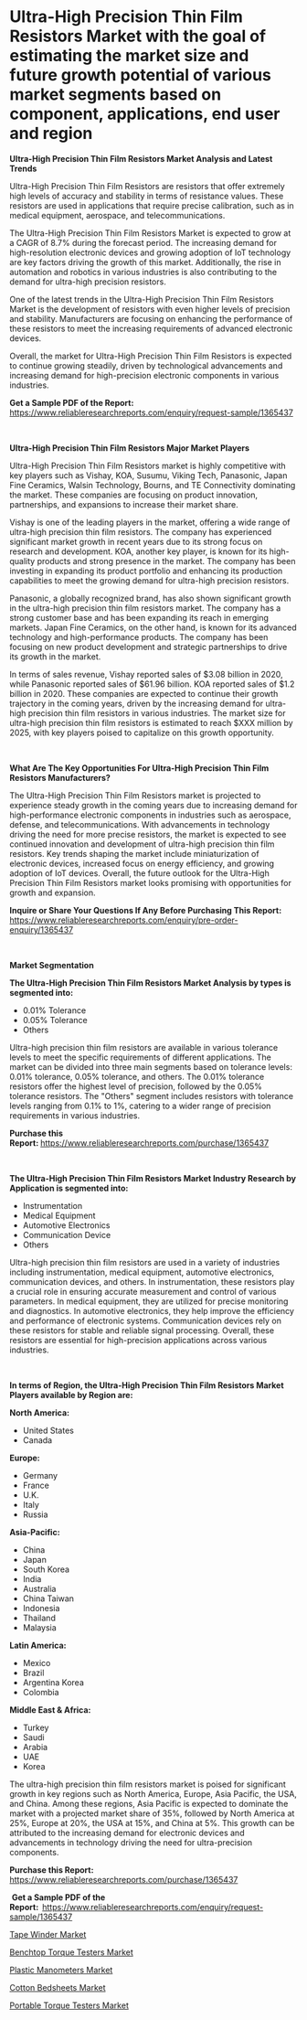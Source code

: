 <p><h1>Ultra-High Precision Thin Film Resistors Market with the goal of estimating the market size and future growth potential of various market segments based on component, applications, end user and region</h1></p><p><strong>Ultra-High Precision Thin Film Resistors Market Analysis and Latest Trends</strong></p>
<p><p>Ultra-High Precision Thin Film Resistors are resistors that offer extremely high levels of accuracy and stability in terms of resistance values. These resistors are used in applications that require precise calibration, such as in medical equipment, aerospace, and telecommunications.</p><p>The Ultra-High Precision Thin Film Resistors Market is expected to grow at a CAGR of 8.7% during the forecast period. The increasing demand for high-resolution electronic devices and growing adoption of IoT technology are key factors driving the growth of this market. Additionally, the rise in automation and robotics in various industries is also contributing to the demand for ultra-high precision resistors.</p><p>One of the latest trends in the Ultra-High Precision Thin Film Resistors Market is the development of resistors with even higher levels of precision and stability. Manufacturers are focusing on enhancing the performance of these resistors to meet the increasing requirements of advanced electronic devices.</p><p>Overall, the market for Ultra-High Precision Thin Film Resistors is expected to continue growing steadily, driven by technological advancements and increasing demand for high-precision electronic components in various industries.</p></p>
<p><strong>Get a Sample PDF of the Report:&nbsp;</strong> <a href="https://www.reliableresearchreports.com/enquiry/request-sample/1365437">https://www.reliableresearchreports.com/enquiry/request-sample/1365437</a></p>
<p>&nbsp;</p>
<p><strong>Ultra-High Precision Thin Film Resistors Major Market Players</strong></p>
<p><p>Ultra-High Precision Thin Film Resistors market is highly competitive with key players such as Vishay, KOA, Susumu, Viking Tech, Panasonic, Japan Fine Ceramics, Walsin Technology, Bourns, and TE Connectivity dominating the market. These companies are focusing on product innovation, partnerships, and expansions to increase their market share.</p><p>Vishay is one of the leading players in the market, offering a wide range of ultra-high precision thin film resistors. The company has experienced significant market growth in recent years due to its strong focus on research and development. KOA, another key player, is known for its high-quality products and strong presence in the market. The company has been investing in expanding its product portfolio and enhancing its production capabilities to meet the growing demand for ultra-high precision resistors.</p><p>Panasonic, a globally recognized brand, has also shown significant growth in the ultra-high precision thin film resistors market. The company has a strong customer base and has been expanding its reach in emerging markets. Japan Fine Ceramics, on the other hand, is known for its advanced technology and high-performance products. The company has been focusing on new product development and strategic partnerships to drive its growth in the market.</p><p>In terms of sales revenue, Vishay reported sales of $3.08 billion in 2020, while Panasonic reported sales of $61.96 billion. KOA reported sales of $1.2 billion in 2020. These companies are expected to continue their growth trajectory in the coming years, driven by the increasing demand for ultra-high precision thin film resistors in various industries. The market size for ultra-high precision thin film resistors is estimated to reach $XXX million by 2025, with key players poised to capitalize on this growth opportunity.</p></p>
<p>&nbsp;</p>
<p><strong>What Are The Key Opportunities For Ultra-High Precision Thin Film Resistors Manufacturers?</strong></p>
<p><p>The Ultra-High Precision Thin Film Resistors market is projected to experience steady growth in the coming years due to increasing demand for high-performance electronic components in industries such as aerospace, defense, and telecommunications. With advancements in technology driving the need for more precise resistors, the market is expected to see continued innovation and development of ultra-high precision thin film resistors. Key trends shaping the market include miniaturization of electronic devices, increased focus on energy efficiency, and growing adoption of IoT devices. Overall, the future outlook for the Ultra-High Precision Thin Film Resistors market looks promising with opportunities for growth and expansion.</p></p>
<p><strong>Inquire or Share Your Questions If Any Before Purchasing This Report:</strong> <a href="https://www.reliableresearchreports.com/enquiry/pre-order-enquiry/1365437">https://www.reliableresearchreports.com/enquiry/pre-order-enquiry/1365437</a></p>
<p>&nbsp;</p>
<p><strong>Market Segmentation</strong></p>
<p><strong>The Ultra-High Precision Thin Film Resistors Market Analysis by types is segmented into:</strong></p>
<p><ul><li>0.01% Tolerance</li><li>0.05% Tolerance</li><li>Others</li></ul></p>
<p><p>Ultra-high precision thin film resistors are available in various tolerance levels to meet the specific requirements of different applications. The market can be divided into three main segments based on tolerance levels: 0.01% tolerance, 0.05% tolerance, and others. The 0.01% tolerance resistors offer the highest level of precision, followed by the 0.05% tolerance resistors. The "Others" segment includes resistors with tolerance levels ranging from 0.1% to 1%, catering to a wider range of precision requirements in various industries.</p></p>
<p><strong>Purchase this Report:&nbsp;</strong><a href="https://www.reliableresearchreports.com/purchase/1365437">https://www.reliableresearchreports.com/purchase/1365437</a></p>
<p>&nbsp;</p>
<p><strong>The Ultra-High Precision Thin Film Resistors Market Industry Research by Application is segmented into:</strong></p>
<p><ul><li>Instrumentation</li><li>Medical Equipment</li><li>Automotive Electronics</li><li>Communication Device</li><li>Others</li></ul></p>
<p><p>Ultra-high precision thin film resistors are used in a variety of industries including instrumentation, medical equipment, automotive electronics, communication devices, and others. In instrumentation, these resistors play a crucial role in ensuring accurate measurement and control of various parameters. In medical equipment, they are utilized for precise monitoring and diagnostics. In automotive electronics, they help improve the efficiency and performance of electronic systems. Communication devices rely on these resistors for stable and reliable signal processing. Overall, these resistors are essential for high-precision applications across various industries.</p></p>
<p>&nbsp;</p>
<p><strong>In terms of Region, the Ultra-High Precision Thin Film Resistors Market Players available by Region are:</strong></p>
<p>
    <p> <strong> North America: </strong>
        <ul>
            <li>United States</li>
            <li>Canada</li>
        </ul>
        </p> 
    <p> <strong> Europe: </strong>
        <ul>
            <li>Germany</li>
            <li>France</li>
            <li>U.K.</li>
            <li>Italy</li>
            <li>Russia</li>
        </ul>
        </p> 
    <p> <strong> Asia-Pacific: </strong>
        <ul>
            <li>China</li>
            <li>Japan</li>
            <li>South Korea</li>
            <li>India</li>
            <li>Australia</li>
            <li>China Taiwan</li>
            <li>Indonesia</li>
            <li>Thailand</li>
            <li>Malaysia</li>
        </ul>
        </p> 
    <p> <strong> Latin America: </strong>
        <ul>
            <li>Mexico</li>
            <li>Brazil</li>
            <li>Argentina Korea</li>
            <li>Colombia</li>
        </ul>
        </p> 
    <p> <strong> Middle East & Africa: </strong>
        <ul>
            <li>Turkey</li>
            <li>Saudi</li>
            <li>Arabia</li>
            <li>UAE</li>
            <li>Korea</li>
        </ul>
    </p>
    </p>
<p><p>The ultra-high precision thin film resistors market is poised for significant growth in key regions such as North America, Europe, Asia Pacific, the USA, and China. Among these regions, Asia Pacific is expected to dominate the market with a projected market share of 35%, followed by North America at 25%, Europe at 20%, the USA at 15%, and China at 5%. This growth can be attributed to the increasing demand for electronic devices and advancements in technology driving the need for ultra-precision components.</p></p>
<p><strong>Purchase this Report: </strong><a href="https://www.reliableresearchreports.com/purchase/1365437">https://www.reliableresearchreports.com/purchase/1365437</a></p>
<p>&nbsp;<strong>Get a Sample PDF of the Report:&nbsp;&nbsp;</strong><a href="https://www.reliableresearchreports.com/enquiry/request-sample/1365437">https://www.reliableresearchreports.com/enquiry/request-sample/1365437</a></p>
<p><strong></strong></p>
<p><p><a href="https://github.com/marloy8/Market-Research-Report-List-3/blob/main/tape-winder-market.md">Tape Winder Market</a></p><p><a href="https://medium.com/p/b4b0f8dc5b1a/edit">Benchtop Torque Testers Market</a></p><p><a href="https://medium.com/@madiemoore67546/plastic-manometers-market-trends-forecast-and-competitive-analysis-to-2031-6aa99e6bac26">Plastic Manometers Market</a></p><p><a href="https://github.com/sougarounis/Market-Research-Report-List-1/blob/main/cotton-bedsheets-market.md">Cotton Bedsheets Market</a></p><p><a href="https://medium.com/@madiemoore67546/portable-torque-testers-market-size-market-outlook-and-market-forecast-2024-to-2031-49fde720ca5d">Portable Torque Testers Market</a></p></p>